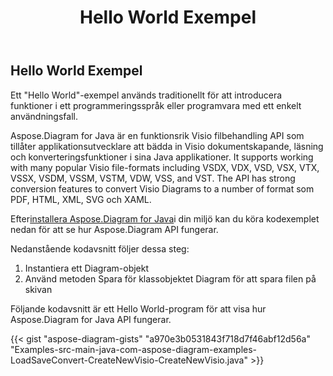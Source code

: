﻿---
title: Hello World Exempel
type: docs
weight: 100
url: /sv/java/hello-world-example/
---
## **Hello World Exempel**
Ett "Hello World"-exempel används traditionellt för att introducera funktioner i ett programmeringsspråk eller programvara med ett enkelt användningsfall.

Aspose.Diagram for Java är en funktionsrik Visio filbehandling API som tillåter applikationsutvecklare att bädda in Visio dokumentskapande, läsning och konverteringsfunktioner i sina Java applikationer. It supports working with many popular Visio file-formats including VSDX, VDX, VSD, VSX, VTX, VSSX, VSDM, VSSM, VSTM, VDW, VSS, and VST. The API has strong conversion features to convert Visio Diagrams to a number of format som PDF, HTML, XML, SVG och XAML.

Efter[installera Aspose.Diagram for Java](/diagram/sv/java/installation/)i din miljö kan du köra kodexemplet nedan för att se hur Aspose.Diagram API fungerar.

Nedanstående kodavsnitt följer dessa steg:

1. Instantiera ett Diagram-objekt
1. Använd metoden Spara för klassobjektet Diagram för att spara filen på skivan

Följande kodavsnitt är ett Hello World-program för att visa hur Aspose.Diagram for Java API fungerar.

{{< gist "aspose-diagram-gists" "a970e3b0531843f718d7f46abf12d56a" "Examples-src-main-java-com-aspose-diagram-examples-LoadSaveConvert-CreateNewVisio-CreateNewVisio.java" >}}





